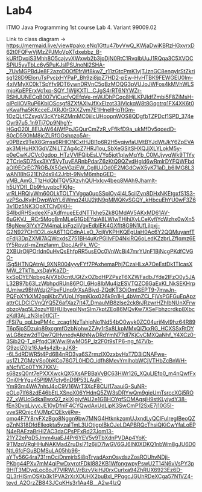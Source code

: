 # Lab4
ITMO Java Programming 1st course Lab 4. Variant 99009.02

Link to class diagram -> https://mermaid.live/view#pako:eNq1Gttu47byVwQ_KWjaDwiKBRzHGxvrxD62t0FQFwVjMzZPJMoVpXTdxebbz_B-kURfDvpiS3Mhh8O5cajvvXWxwb2b3jpDjN0RtC1RvqIbUuJ1RQqa3C5XVOCSPiU5yvTbLc6y5PuKJslPSUnoNl2SHA-_7UvMGPBdJe8F2azoD0OfEfrWf8kwZ_r11zGtcPmK1vjTJznGC8engyIrStZkrisg128D9EIoruTsPycjxHYPaP_Bh9zi8jpZ7HD2-pEw-HvHTBK9FEWGEU0Im-4xlVMyXC0kTSpYfv9DT6ywnDRVnC5qBzMOQG3pVUJoJWFos4kMVhWLSmjpKpEPErxVc1xp-SQY_1WjjKXTl__CJgS4rRT6NYWZr-RSHUUNECgB007VjCucfyQEfpVe-mWJDhPCqo8HjLKPJIdfZmbi5F8ZiMsH-oIPclIOVRuP6KbIOScsgf8ZXfAXlvJfXxElzot33IVlckqW8t8Gqotrq1FX4XK6t0vKwafha5KKcceEJXRJ0rGXXZvm7E1lHneIlHqTtGm-1OzQLfCZsyqV3cKYbRZMmMC0iilcUHoppnWOS8QDgfbTZPDcf1SPD_374eOyr97u5_1n9Tj7Op9NhgY-HGqO20l_8EUuW64iWfPpJGQurCmZzR_vFflkfD9a_ukMfDv5qoedD-80cD590hM8jcZLRfGOshpzo5Ar-v0PBzx9TeX8Gmss6RHlONCxtHJBl1p6R2H5vqiwfaUMtBYJdWtJkY6ZpEVAak3MjHuHX1GdVZNiLTZAg4cZ7HRJ1ou_SbXeGSitSHXQJjXLYLokM5y-p0eCwKJCVc0gdop_HTzVVlFQjbEsLVYq5jot1plwMqYb_C0MJjyyqWk9T1Yy2TCrieSD75xx3XY5VyTuyEARnbPdarZ6zKtQ9QZvdHgld6wRmlrDYFQWFbdaOI9ECrEC7ROBJX5GeVGziEW_CgIlUJOd0E2MGdCwX5yK71aD_b6IMG8L3wAN18hG21Eh2ds942Jrbt-9NvM6mhpGED-yMB_AmG_T1zHdQblTQV5XzvhQUHxIcv4beq8MAh9Jhamlt-h5UYDfl_Db9HuypbcFKjfg-vrRLHRQlyWm60OLkTOLTYVgga0upSSplOy4I4L5cilZyn8DHxNKEtgxfS1S3-vzPSoJKyjHDwpWpYL6Wmq24UJ2jtN9pMMQKvSGQY_kHbcuEhYU0wF3Z63v1Dz5NK3OpXTClyDjKH-S4IbdRHSxdeeXFaXdfmueEEdNTTkhe5Zk8GMdAV5AKxMD61AV-6uGKVJ__RCr5MqgBmMLeG1GbEYqiA8LWIwTHjhiXyLCeKyfiYcWzhx0wXn5f8gNew3IYxYZM4maLjpFqzliVgvEdbIEK4GXflt8G9N1UfLjlpxj-G2N927CH1O2LokA6T1QCdnALxO_7ciljVKPHKQEgUaH0Ac6Y2QQMuyanfTcFdlj3DpZXMI7AQWcxdsZ751BH4uKrPGlIvFD4NkiRQ6oLedKZzbrLZfIqmz6EtY5Rpvzl-mZmzfanm_DpcJArPk_WC-2XBUrOljPOrIdn0uHvQsEhfpRR5usEOc0VnWcBi47mrYUnF1BjNcgPKdfCVGO-ISg5HTNQAtrAj_9XNR004yyvFYf7PAxhemaPhj7CzaHLxA7OeEstDk1TIcasXMW_2TkTb_xsDaVKaZD-kxSpDYENpbxgAjVXb0cntUGtZxOZbdHPZPszT6XZWFadbJYde2IFzO0y5JAL32B97b63LzWbhpdRUn86POI_6Ho8IbMu4jzESVTQZC6GaExKI_NkSEKHrptUmiwz9BhWdzj2FbvFUnq9rXsABjvd-ZQdKT3OiOmtSEPT9-7mwJn-PQFpXYkXM2ggiKbrZVUpLiYgmKlox026k9n1Hj_4bVmZCi_FjVsPGFGuEpApzattrCLDClCVnQYQ5Z6afXaz7It47_DmauMB8zIse2ck8rJRzwrHZhIbNUnXFrwqbzoVaq5L2qzuYlBHUIbyepINyrSlm7kptZEo86MQvKw7XSeFbhzcrdkp8XbczKdI3Aj_zN3Ie0tICjT-rFSi7u_qgLbePM4c_zcagfiNzTahjqNo1Nd54bO0wyk0ZC04urjf4vI9hz64R89T6p5jpSDzuip89xcgmfOzbNohw2ZAy1rSx8LkpMMxQIZkxRG_HCXSSxRtDYwLG8ezw2dTQw7QlHvnedyAIkhNwDRdYmN77dl7KjCvCMXQaNhf_Y4XCz0-3Sib2Q-T_pPfqdCjKWwi9lwMO5P_lz2F0t9sTP6-ng_f47Vb-G9zcIZ0lz16Ja4s4zlb-aJK8--6L5dRDWR5t4Pd6B4nRD3ya6SZrmzlXOzxbvHxT7D3iCNAFwe-us1ZLZGMzVSo0bKCo76G7L0HDO_idfh8MevYmIhobWCjVTHbZcBnWH-aNcfVCo0TYK7KKV-s68zsQ0nt7ePXXXwckQX5XsAPBBaVyBC63HWr126_XQuLlEfp0_m4nQwfFxOnj0HrYgu45Pl9M7cty6nD9P53LAuR-Ym93m4WA7nhtJ4oC9V16WrT3XcF8CUI17aauiG-SuNR-eOLq7lf68zdE46bEtLXSnoX06YHdnQ5ZW3sDRYwQm9gieUmTsrccXGj5RO2Z_xWUcGdkaBwxQ7_zklXjgiyfAU2e1GBHOYgfSOMAgsjH9stKLyiydY38-fEn3DvqLiyycJE10yDfnlF4CYQwdAxUdLipK3SwCmP12SxE7j10G5I-vveSRQnjc4VJMpCQEkvijRw-omo4F7Y8rvFXzBgo8Nggn9bw7MNG4HtknkzqmUJxndLyQClFuIregIBeoQZqZnN318DfdElleqkta5vzaITmL3UOtjgpIBkOJeLDAPBRQcThsiQKiCwYfaLoEPN4eRAEzaBrHlZAC3daCPsPFxRd27Jom13-21YZ2ePqD5Jmm4uaEJ4Pr6YEV5y9TbXdnPVDAp4YoK-9TMzqVRgHHuNAKMadZruDsl71z6jiD7lwGV6GJ6IN0XDKQ1nbWm8gJU6D0NtL6fcFGuBDMSuLA05hb96-aYTy56G4ra731rnOciDnmjrbSi8pTryadAxnOsydszZosROUhvNDji-PKbg44PXv7mM4qiPwDxyrotFDkI882KB1WfongwpyPswU2T14N6vVsPY3p9HlT3MDygLoc8oJf7VlRWLVrBzvVkiHJ0rxCurlxa94ZhRUX6923Ez6D-QL3rHlSmOSKb3k1PVA2rXrXDUHX2buBxI_PPqgcJGUhRDeXCga57N1VZ4-tevd_A2OrzZB843JCqKHs3r1Aa4B__A2w4IzQ
